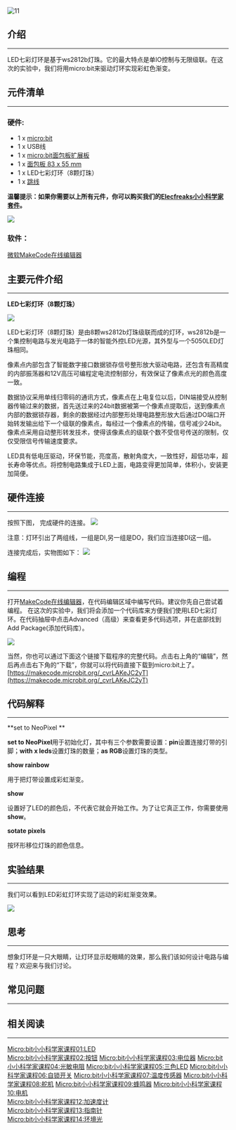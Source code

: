 ![11](https://i.imgur.com/F2gbRrO.jpg)    

## 介绍  
---

LED七彩灯环是基于ws2812b灯珠。它的最大特点是单IO控制与无限级联。在这次的实验中，我们将用micro:bit来驱动灯环实现彩虹色渐变。


## 元件清单  
---

### 硬件:  

- 1 x [micro:bit](http://www.elecfreaks.com/estore/bbc-micro-bit-board-for-coding-programming.html)
- 1 x USB线
- 1 x [micro:bit面包板扩展板](http://www.elecfreaks.com/estore/microbit-breadboard-adapter.html)
- 1 x [面包板 83 x 55 mm](http://www.elecfreaks.com/estore/transparent-breadboard-83-55-mm.html)
- 1 x LED七彩灯环（8颗灯珠）
- 1 x [跳线](http://www.elecfreaks.com/estore/breadborad-jumper-wire-65pcs-pack.html)

**温馨提示：如果你需要以上所有元件，你可以购买我们的[Elecfreaks小小科学家套件](https://item.taobao.com/item.htm?spm=a1z10.1-c-s.w4024-17803785896.2.18dc3f94XOgpWg&id=562837851877&scene=taobao_shop)。**

![](https://i.imgur.com/W4tseua.jpg)

### 软件：

[微软MakeCode在线编辑器](https://makecode.microbit.org/)


## 主要元件介绍
---

**LED七彩灯环（8颗灯珠）**

![](https://i.imgur.com/NnNcXY9.jpg)

LED七彩灯环（8颗灯珠）是由8颗ws2812b灯珠级联而成的灯环，ws2812b是一个集控制电路与发光电路于一体的智能外控LED光源，其外型与一个5050LED灯珠相同。

像素点内部包含了智能数字接口数据锁存信号整形放大驱动电路，还包含有高精度的内部振荡器和12V高压可编程定电流控制部分，有效保证了像素点光的颜色高度一致。

数据协议采用单线归零码的通讯方式，像素点在上电复位以后，DIN端接受从控制器传输过来的数据，首先送过来的24bit数据被第一个像素点提取后，送到像素点内部的数据锁存器，剩余的数据经过内部整形处理电路整形放大后通过DO端口开始转发输出给下一个级联的像素点，每经过一个像素点的传输，信号减少24bit。像素点采用自动整形转发技术，使得该像素点的级联个数不受信号传送的限制，仅仅受限信号传输速度要求。

LED具有低电压驱动，环保节能，亮度高，散射角度大，一致性好，超低功率，超长寿命等优点。将控制电路集成于LED上面，电路变得更加简单，体积小，安装更加简便。


## 硬件连接  
---

按照下图， 完成硬件的连接。
![](https://i.imgur.com/LAPXCJp.jpg)

注意：灯环引出了两组线，一组是DI,另一组是DO，我们应当连接DI这一组。

连接完成后，实物图如下： 
![](https://i.imgur.com/lUdmz6q.jpg)  


## 编程  
---

打开[MakeCode在线编辑器](https://makecode.microbit.org/)，在代码编辑区域中编写代码。建议你先自己尝试着编程。
在这次的实验中，我们将会添加一个代码库来方便我们使用LED七彩灯环。在代码抽屉中点击Advanced（高级）来查看更多代码选项，并在底部找到Add Package(添加代码库）。

![](https://i.imgur.com/FwzImaX.gif)

当然，你也可以通过下面这个链接下载程序的完整代码。点击右上角的“编辑”，然后再点击右下角的“下载”，你就可以将代码直接下载到micro:bit上了。
[https://makecode.microbit.org/_cvrLAKeJC2yT](https://makecode.microbit.org/_cvrLAKeJC2yT)


## 代码解释  
---

**set to NeoPixel **

**set to NeoPixel**用于初始化灯，其中有三个参数需要设置：**pin**设置连接灯带的引脚；**with x leds**设置灯珠的数量；**as RGB**设置灯珠的类型。

**show rainbow**

用于把灯带设置成彩虹渐变。

**show**

设置好了LED的颜色后，不代表它就会开始工作。为了让它真正工作，你需要使用**show**。

**sotate pixels**

按环形移位灯珠的颜色信息。


## 实验结果  
---

我们可以看到LED彩虹灯环实现了运动的彩虹渐变效果。

![](https://i.imgur.com/23vhDKK.gif)


## 思考   
---

想象灯环是一只大眼睛，让灯环显示眨眼睛的效果，那么我们该如何设计电路与编程？欢迎来与我们讨论。


## 常见问题
---


## 相关阅读  
---

[Micro:bit小小科学家课程01:LED](/Micro_bit_Starter_Kit_Lesson_01_LED_CN/)                     
[Micro:bit小小科学家课程02:按钮](/Micro_bit_Starter_Kit_Lesson_02_Button_CN/)
[Micro:bit小小科学家课程03:电位器](/Micro_bit_Starter_Kit_Lesson_03_Trimpot_CN/)
[Micro:bit小小科学家课程04:光敏电阻](/Micro_bit_Starter_Kit_Lesson_04_Photocell_CN/)
[Micro:bit小小科学家课程05:三色LED](/Micro_bit_Starter_Kit_Lesson_05_RGB_LED_CN/)
[Micro:bit小小科学家课程06:自锁开关](/Micro_bit_Starter_Kit_Lesson_06_Self_lock_Switch_CN/)
[Micro:bit小小科学家课程07:温度传感器](/Micro_bit_Starter_Kit_Lesson_07_Temperature_Sensor_CN/)
[Micro:bit小小科学家课程08:舵机](/Micro_bit_Starter_Kit_Lesson_08_Servo_CN/)
[Micro:bit小小科学家课程09:蜂鸣器](/Micro_bit_Starter_Kit_Lesson_09_Buzzer_CN/)
[Micro:bit小小科学家课程10:电机](/Micro_bit_Starter_Kit_Lesson_10_Motor_CN/)  
[Micro:bit小小科学家课程12:加速度计](/Micro_bit_Starter_Kit_Lesson_12_Accelerometer_CN/)  
[Micro:bit小小科学家课程13:指南针](/Micro_bit_Starter_Kit_Lesson_13_Compass_CN/)  
[Micro:bit小小科学家课程14:环境光](/Micro_bit_Starter_Kit_Lesson_14_Ambient_Light_CN/)  
